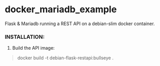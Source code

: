 # docker_mariadb_example
Flask &amp; Mariadb running a REST API on a debian-slim docker container.

### INSTALLATION:

1) Build the API image:
> docker build -t debian-flask-restapi:bullseye .
